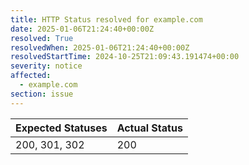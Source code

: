 ```yaml
---
title: HTTP Status resolved for example.com
date: 2025-01-06T21:24:40+00:00Z
resolved: True
resolvedWhen: 2025-01-06T21:24:40+00:00Z
resolvedStartTime: 2024-10-25T21:09:43.191474+00:00
severity: notice
affected:
  - example.com
section: issue
---
```


| Expected Statuses | Actual Status  |
|-------------------|----------------|
| 200, 301, 302 | 200 |
